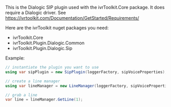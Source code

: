 This is the Dialogic SIP plugin used with the ivrToolkit.Core package. 
It does require a Dialogic driver. See https://ivrtoolkit.com/Documentation/GetStarted/Requirements/

Here are the ivrToolkit nuget packages you need:
- ivrToolkit.Core
- ivrToolkit.Plugin.Dialogic.Common
- ivrToolkit.Plugin.Dialogic.Sip

Example:
```csharp
// instantiate the plugin you want to use
using var sipPlugin = new SipPlugin(loggerFactory, sipVoiceProperties);

// create a line manager
using var lineManager = new LineManager(loggerFactory, sipVoiceProperties, sipPlugin);

// grab a line
var line = lineManager.GetLine(1);
```